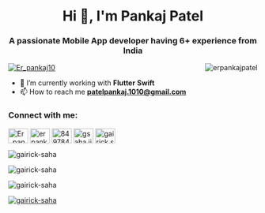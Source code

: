 <h1 align="center">Hi 👋, I'm Pankaj Patel</h1>
<h3 align="center">A passionate Mobile App developer having 6+ experience from India</h3>

<p >
  <a align="left" href="https://twitter.com/Er_pankaj10" target="blank"><img src="https://img.shields.io/twitter/follow/Er_pankaj10?logo=twitter&style=for-the-badge" alt="Er_pankaj10" /></a>
  <img align="right" src="https://komarev.com/ghpvc/?username=erpankajpatel&label=Profile%20views&color=0e75b6&style=flat" alt="erpankajpatel" /> 
</p>



- 🔭 I’m currently working with **Flutter** **Swift** 
- 📫 How to reach me **patelpankaj.1010@gmail.com**

<h3 align="left">Connect with me:</h3>
<p align="left">
<a href="https://twitter.com/Er_pankaj10" target="blank"><img align="center" src="https://raw.githubusercontent.com/rahuldkjain/github-profile-readme-generator/master/src/images/icons/Social/twitter.svg" alt="Er_pankaj10" height="30" width="40" /></a>
<a href="https://linkedin.com/in/erpankajpatel" target="blank"><img align="center" src="https://raw.githubusercontent.com/rahuldkjain/github-profile-readme-generator/master/src/images/icons/Social/linked-in-alt.svg" alt="erpankajpatel" height="30" width="40" /></a>
<a href="https://stackoverflow.com/users/8497847/patel-pankaj" target="blank"><img align="center" src="https://raw.githubusercontent.com/rahuldkjain/github-profile-readme-generator/master/src/images/icons/Social/stack-overflow.svg" alt="8497847/patel-pankaj" height="30" width="40" /></a>
<a href="https://fb.com/gsaha.jit" target="blank"><img align="center" src="https://raw.githubusercontent.com/rahuldkjain/github-profile-readme-generator/master/src/images/icons/Social/facebook.svg" alt="gsaha.jit" height="30" width="40" /></a>
<a href="https://instagram.com/gairick.saha" target="blank"><img align="center" src="https://raw.githubusercontent.com/rahuldkjain/github-profile-readme-generator/master/src/images/icons/Social/instagram.svg" alt="gairick.saha" height="30" width="40" /></a>
</p>


<p align="left">
  <img align="center" src="https://github-readme-stats.vercel.app/api/top-langs?username=gairick-saha&show_icons=true&locale=en&layout=compact" alt="gairick-saha" />
</p>

<p align="left">
  <img align="center" src="https://github-readme-stats.vercel.app/api?username=gairick-saha&show_icons=true&locale=en" alt="gairick-saha" />
</p>

<p align="left">
  <img align="center" src="https://github-readme-streak-stats.herokuapp.com/?user=gairick-saha&" alt="gairick-saha" />
  
</p>

<p align="left"> 
  <a href="https://github.com/ryo-ma/github-profile-trophy"><img align = "center" src="https://github-profile-trophy.vercel.app/?username=gairick-saha" alt="gairick-saha" />
  </a> 
</p>



